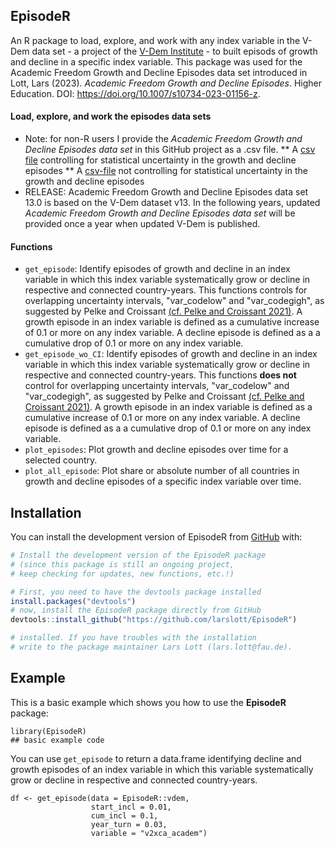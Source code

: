 ## EpisodeR ##

<!-- badges: start -->
<!-- badges: end -->

An R package to load, explore, and work with any index variable in the V-Dem data set - a project of the [V-Dem Institute](https://www.v-dem.net/) - to built episods of growth and decline in a specific index variable. This package was used for the Academic Freedom Growth and Decline Episodes data set introduced in Lott, Lars (2023). *Academic Freedom Growth and Decline Episodes*. Higher Education. DOI: https://doi.org/10.1007/s10734-023-01156-z.

#### Load, explore, and work the episodes data sets ####
* Note: for non-R users I provide the *Academic Freedom Growth and Decline Episodes data set* in this GitHub project as a .csv file.
** A [csv file](https://github.com/LarsLott/EpisodeR/blob/master/inst/episode_with_uncertainty_interval_test.csv) controlling for statistical uncertainty in the growth and decline episodes 
** A [csv-file](https://github.com/LarsLott/EpisodeR/blob/master/inst/episode_without_uncertainty_interval_test.csv) not controlling for statistical uncertainty in the growth and decline episodes
* RELEASE: Academic Freedom Growth and Decline Episodes data set 13.0 is based on the V-Dem dataset v13. In the following years, updated *Academic Freedom Growth and Decline Episodes data set* will be provided once a year when updated V-Dem is published. 

#### Functions ####
* `get_episode`: Identify episodes of growth and decline in an index variable in which this index variable systematically grow or decline in respective and connected country-years. This functions controls for overlapping uncertainty intervals, "var_codelow" and "var_codegigh", as suggested by Pelke and Croissant [(cf. Pelke and Croissant 2021)](https://doi.org/10.1111/spsr.12437). A growth episode in an index variable is defined as a cumulative
increase of 0.1 or more on any index variable. A decline episode is defined as a a cumulative drop of 0.1 or more on any index variable. 
* `get_episode_wo_CI`: Identify episodes of growth and decline in an index variable in which this index variable systematically grow or decline in respective and connected country-years. This functions **does not** control for overlapping uncertainty intervals, "var_codelow" and "var_codegigh", as suggested by Pelke and Croissant [(cf. Pelke and Croissant 2021)](https://doi.org/10.1111/spsr.12437). A growth episode in an index variable is defined as a cumulative increase of 0.1 or more on any index variable. A decline episode is defined as a a cumulative drop of 0.1 or more on any index variable.
* `plot_episodes`: Plot  growth and decline episodes over time for a selected country.
* `plot_all_episode`: Plot share or absolute number of all countries in growth and decline episodes of a specific index variable over time.


## Installation

You can install the development version of EpisodeR from [GitHub](https://github.com/larslott/EpisodeR) with:

``` r
# Install the development version of the EpisodeR package 
# (since this package is still an ongoing project, 
# keep checking for updates, new functions, etc.!)

# First, you need to have the devtools package installed
install.packages("devtools")
# now, install the EpisodeR package directly from GitHub
devtools::install_github("https://github.com/larslott/EpisodeR")

# installed. If you have troubles with the installation 
# write to the package maintainer Lars Lott (lars.lott@fau.de).

```

## Example

This is a basic example which shows you how to use the **EpisodeR** package:

```{r example}
library(EpisodeR)
## basic example code
```

You can use `get_episode` to return a data.frame identifying decline and growth episodes of an index variable in which this variable systematically grow or decline in respective and connected country-years.  

```{r cars}
df <- get_episode(data = EpisodeR::vdem,
                  start_incl = 0.01,
                  cum_incl = 0.1,
                  year_turn = 0.03,
                  variable = "v2xca_academ")
```

